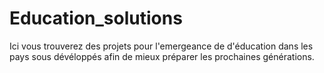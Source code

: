 # Education_solutions
Ici vous trouverez des projets pour l'emergeance de d'éducation dans les pays sous dévéloppés afin de mieux préparer les prochaines générations.
